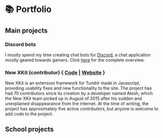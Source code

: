 # 📚 Portfolio
## Main projects
### Discord bots
I mostly spend my time creating chat bots for [Discord](https://discordapp.com), a chat application mostly geared towards
gamers. Click [here](/bots) for the complete overview.

### New XKit (contributor) { [Code](https://github.com/new-xkit/XKit) | [Website](https://new-xkit-extension.tumblr.com) }
New XKit is an extension framework for Tumblr made in Javascript, providing usability fixes and new functionality to the
site. The project has had 70 contributors since its creation by a developer named Atesh, which the New XKit team
picked up in August of 2015 after his sudden and unexplained disappearance from the internet. At the time of writing,
the project has approximately five active contributors, but anyone is welcome to add code to the project.

## School projects
